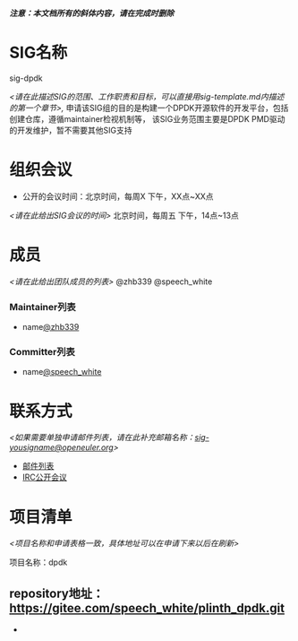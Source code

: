 ***注意：本文档所有的斜体内容，请在完成时删除***

# SIG名称
sig-dpdk

*<请在此描述SIG的范围、工作职责和目标，可以直接用sig-template.md内描述的第一个章节>,*
   申请该SIG组的目的是构建一个DPDK开源软件的开发平台，包括创建仓库，遵循maintainer检视机制等，
   该SIG业务范围主要是DPDK PMD驱动的开发维护，暂不需要其他SIG支持


# 组织会议

- 公开的会议时间：北京时间，每周X 下午，XX点~XX点

*<请在此给出SIG会议的时间>*
北京时间，每周五 下午，14点~13点


# 成员

*<请在此给出团队成员的列表>*
@zhb339 @speech_white

### Maintainer列表

- name[@zhb339](https://gitee.com/zhb339)



### Committer列表

- name[@speech_white ](https://gitee.com/speech_white)



# 联系方式

*<如果需要单独申请邮件列表，请在此补充邮箱名称：sig-yousigname@openeuler.org>*

- [邮件列表](sig-yoursigname@openeuler.org)
- [IRC公开会议]()





# 项目清单

*<项目名称和申请表格一致，具体地址可以在申请下来以后在刷新>*

项目名称：dpdk

repository地址：
https://gitee.com/speech_white/plinth_dpdk.git
- 
- 
